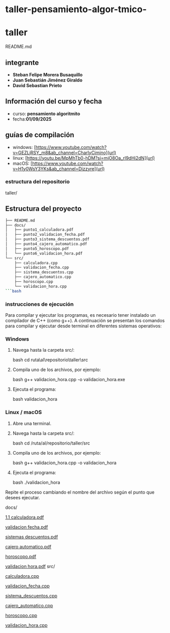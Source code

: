 # taller-pensamiento-algor-tmico-
# taller 
 README.md
## integrante
- **Steban Felipe Morera Busaquillo** 
-  **Juan Sebastián Jiménez Giraldo**
-  **David Sebastian Prieto**
## Información del curso y fecha
-  curso: **pensamiento algoritmito**
- fecha:**01/09/2025** 
## guías de compilación 
- windows: [https://www.youtube.com/watch?v=GEZLjRSY_m8&ab_channel=CharlyCimino](url)
- linux: [https://youtu.be/MpMhTb0-hDM?si=mjO8Oa_rl9dHi2dN](url)
- macOS: [https://www.youtube.com/watch?v=H1y0WsY3YKs&ab_channel=Dizzyre](url)
### estructura del repositorio 
taller/
## Estructura del proyecto

```bash
├── README.md
├── docs/
│   ├── punto1_calculadora.pdf
│   ├── punto2_validacion_fecha.pdf
│   ├── punto3_sistema_descuentos.pdf
│   ├── punto4_cajero_automatico.pdf
│   ├── punto5_horoscopo.pdf
│   └── punto6_validacion_hora.pdf
└── src/
    ├── calculadora.cpp
    ├── validacion_fecha.cpp
    ├── sistema_descuentos.cpp
    ├── cajero_automatico.cpp
    ├── horoscopo.cpp
    └── validacion_hora.cpp
```bash
```


### instrucciones de ejecución 
Para compilar y ejecutar los programas, es necesario tener instalado un compilador de C++ (como g++). A continuación se presentan los comandos para compilar y ejecutar desde terminal en diferentes sistemas operativos:

###  Windows 
1. Navega hasta la carpeta src/:

   bash
   cd ruta\al\repositorio\taller\src
   
2. Compila uno de los archivos, por ejemplo:

   bash
   g++ validacion_hora.cpp -o validacion_hora.exe
   
3. Ejecuta el programa:

   bash
   validacion_hora
   

### Linux / macOS

1. Abre una terminal.
2. Navega hasta la carpeta src/:

   bash
   cd /ruta/al/repositorio/taller/src
   
3. Compila uno de los archivos, por ejemplo:

   bash
   g++ validacion_hora.cpp -o validacion_hora
   
4. Ejecuta el programa:

   bash
   ./validacion_hora
   

 Repite el proceso cambiando el nombre del archivo según el punto que desees ejecutar.

docs/

[1.1 calculadora.pdf](https://github.com/user-attachments/files/22070620/1.1.calculadora.pdf)

[validacion fecha.pdf](https://github.com/user-attachments/files/22070630/validacion.fecha.pdf)

[sistemas descuentos.pdf](https://github.com/user-attachments/files/22070632/sistemas.descuentos.pdf)

[cajero automatico.pdf](https://github.com/user-attachments/files/22070633/cajero.automatico.pdf)

[horoscopo.pdf](https://github.com/user-attachments/files/22070635/horoscopo.pdf)

[validacion hora.pdf](https://github.com/user-attachments/files/22070636/validacion.hora.pdf)
src/

[calculadora.cpp](https://github.com/user-attachments/files/22070638/calculadora.cpp)

[validacion_fecha.cpp](https://github.com/user-attachments/files/22070640/validacion_fecha.cpp)

[sistema_descuentos.cpp](https://github.com/user-attachments/files/22070644/sistema_descuentos.cpp)

[cajero_automatico.cpp](https://github.com/user-attachments/files/22070645/cajero_automatico.cpp)

[horoscopo.cpp](https://github.com/user-attachments/files/22070646/horoscopo.cpp)

[validacion_hora.cpp](https://github.com/user-attachments/files/22070651/validacion_hora.cpp)

